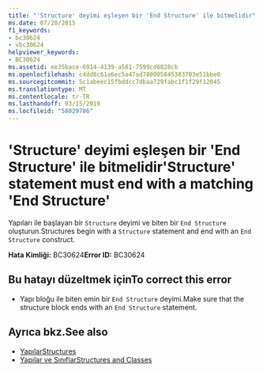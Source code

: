 ```yaml
---
title: "'Structure' deyimi eşleşen bir 'End Structure' ile bitmelidir"
ms.date: 07/20/2015
f1_keywords:
- bc30624
- vbc30624
helpviewer_keywords:
- BC30624
ms.assetid: ee35bace-6914-4139-a581-7599cd6828cb
ms.openlocfilehash: c4dd8c61a6ec5a47ad780005845383703e51bbe0
ms.sourcegitcommit: 5c1abeec15fbddcc7dbaa729fabc1f1f29f12045
ms.translationtype: MT
ms.contentlocale: tr-TR
ms.lasthandoff: 03/15/2019
ms.locfileid: "58029786"
---
```

# <a name="structure-statement-must-end-with-a-matching-end-structure"></a><span data-ttu-id="31da6-102">'Structure' deyimi eşleşen bir 'End Structure' ile bitmelidir</span><span class="sxs-lookup"><span data-stu-id="31da6-102">'Structure' statement must end with a matching 'End Structure'</span></span>
<span data-ttu-id="31da6-103">Yapıları ile başlayan bir `Structure` deyimi ve biten bir `End Structure` oluşturun.</span><span class="sxs-lookup"><span data-stu-id="31da6-103">Structures begin with a `Structure` statement and end with an `End Structure` construct.</span></span>  
  
 <span data-ttu-id="31da6-104">**Hata Kimliği:** BC30624</span><span class="sxs-lookup"><span data-stu-id="31da6-104">**Error ID:** BC30624</span></span>  
  
## <a name="to-correct-this-error"></a><span data-ttu-id="31da6-105">Bu hatayı düzeltmek için</span><span class="sxs-lookup"><span data-stu-id="31da6-105">To correct this error</span></span>  
  
-   <span data-ttu-id="31da6-106">Yapı bloğu ile biten emin bir `End Structure` deyimi.</span><span class="sxs-lookup"><span data-stu-id="31da6-106">Make sure that the structure block ends with an `End Structure` statement.</span></span>  
  
## <a name="see-also"></a><span data-ttu-id="31da6-107">Ayrıca bkz.</span><span class="sxs-lookup"><span data-stu-id="31da6-107">See also</span></span>

- [<span data-ttu-id="31da6-108">Yapılar</span><span class="sxs-lookup"><span data-stu-id="31da6-108">Structures</span></span>](../../visual-basic/programming-guide/language-features/data-types/structures.md)
- [<span data-ttu-id="31da6-109">Yapılar ve Sınıflar</span><span class="sxs-lookup"><span data-stu-id="31da6-109">Structures and Classes</span></span>](../../visual-basic/programming-guide/language-features/data-types/structures-and-classes.md)
